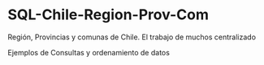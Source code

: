 SQL-Chile-Region-Prov-Com
=========================

Región, Provincias y comunas de Chile. El trabajo de muchos centralizado

Ejemplos de Consultas y ordenamiento de datos
